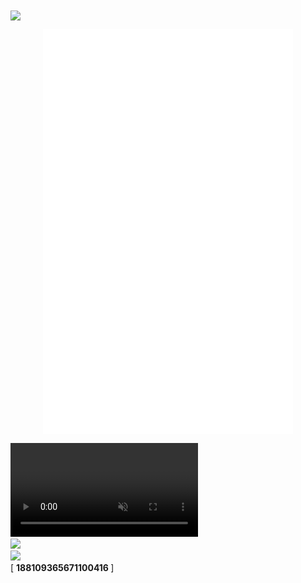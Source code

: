 <img align="center" src="https://i.imgur.com/Vrj7p8y.png">

<p align="center">
  <img align="center" src="/github-metrics.svg" alt="Metrics" width="400">
</p
<p><video muted="" loop="" autoplay="" controls=""><source src="https://files.catbox.moe/pzou5a.mp4" type="video/webm">Your browser does not support the video tag.</video><br><img src="https://i.imgur.com/YhAXs3d.png" width=""><br><img src="https://discord.c99.nl/widget/theme-2/188109365671100416.png" width=""><br><a target="_blank" rel="noopener noreferrer">[</a>
 <strong>188109365671100416 </strong><a target="_blank" rel="noopener noreferrer">]</a>
<br></p></center>